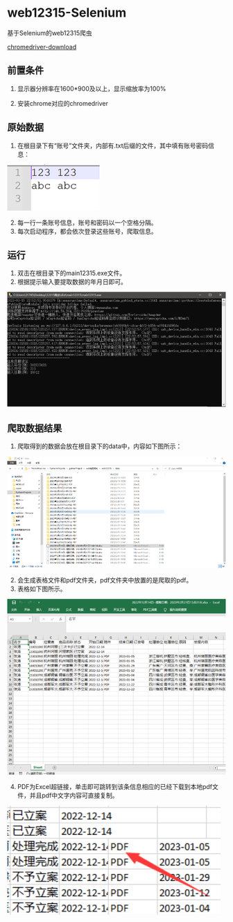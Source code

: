 # web12315-Selenium
 基于Selenium的web12315爬虫

[chromedriver-download](http://chromedriver.storage.googleapis.com/index.html)

## 前置条件

1. 显示器分辨率在1600*900及以上，显示缩放率为100%

2. 安装chrome对应的chromedriver

## 原始数据

1. 在根目录下有“账号”文件夹，内部有.txt后缀的文件，其中填有账号密码信息：

![image-20230809090635706](README.assets/image-20230809090635706.png)

2. 每一行一条账号信息，账号和密码以一个空格分隔。
3. 每次启动程序，都会依次登录这些账号，爬取信息。

## 运行

1. 双击在根目录下的main12315.exe文件。
2. 根据提示输入要提取数据的年月日即可。

![image-20230809090715220](README.assets/image-20230809090715220.png)

## 爬取数据结果

1. 爬取得到的数据会放在根目录下的data中，内容如下图所示：

![image-20230809090751194](README.assets/image-20230809090751194.png)

2. 会生成表格文件和pdf文件夹，pdf文件夹中放置的是爬取的pdf。
3. 表格如下图所示。

![image-20230809091013281](README.assets/image-20230809091013281.png)

4. PDF为Excel超链接，单击即可跳转到该条信息相应的已经下载到本地pdf文件，并且pdf中文字内容可直接复制。

![image-20230809091029457](README.assets/image-20230809091029457.png)